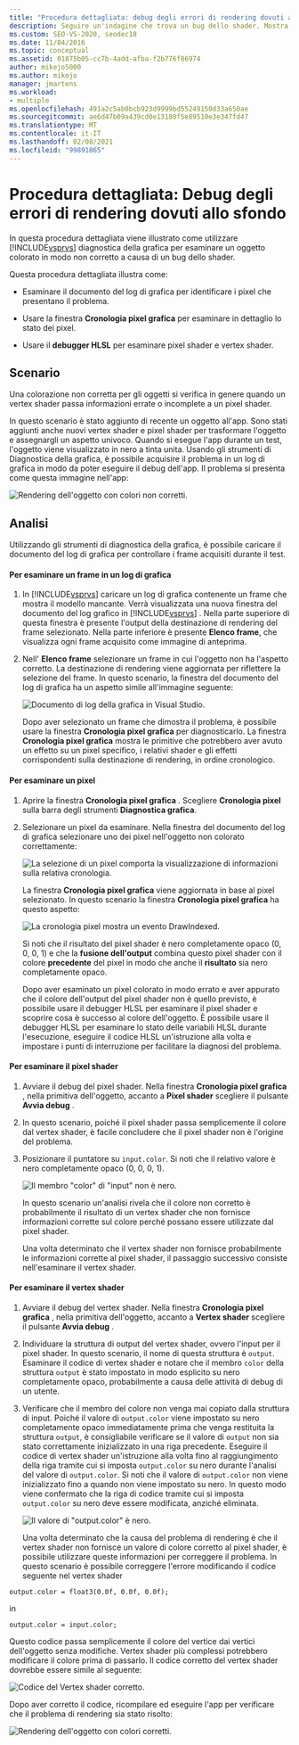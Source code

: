```yaml
---
title: "Procedura dettagliata: debug degli errori di rendering dovuti all'ombreggiatura | Microsoft Docs"
description: Seguire un'indagine che trova un bug dello shader. Mostra l'uso di Visual Studio Diagnostica della grafica, tra cui la cronologia dei pixel grafica e il debugger HLSL.
ms.custom: SEO-VS-2020, seodec18
ms.date: 11/04/2016
ms.topic: conceptual
ms.assetid: 01875b05-cc7b-4add-afba-f2b776f86974
author: mikejo5000
ms.author: mikejo
manager: jmartens
ms.workload:
- multiple
ms.openlocfilehash: 491a2c5ab0bcb923d9999bd55249150d33a650ae
ms.sourcegitcommit: ae6d47b09a439cd0e13180f5e89510e3e347fd47
ms.translationtype: MT
ms.contentlocale: it-IT
ms.lasthandoff: 02/08/2021
ms.locfileid: "99891865"
---
```

# <a name="walkthrough-debugging-rendering-errors-due-to-shading"></a>Procedura dettagliata: Debug degli errori di rendering dovuti allo sfondo
In questa procedura dettagliata viene illustrato come utilizzare [!INCLUDE[vsprvs](../../code-quality/includes/vsprvs_md.md)] diagnostica della grafica per esaminare un oggetto colorato in modo non corretto a causa di un bug dello shader.

 Questa procedura dettagliata illustra come:

- Esaminare il documento del log di grafica per identificare i pixel che presentano il problema.

- Usare la finestra **Cronologia pixel grafica** per esaminare in dettaglio lo stato dei pixel.

- Usare il **debugger HLSL** per esaminare pixel shader e vertex shader.

## <a name="scenario"></a>Scenario
 Una colorazione non corretta per gli oggetti si verifica in genere quando un vertex shader passa informazioni errate o incomplete a un pixel shader.

 In questo scenario è stato aggiunto di recente un oggetto all'app. Sono stati aggiunti anche nuovi vertex shader e pixel shader per trasformare l'oggetto e assegnargli un aspetto univoco. Quando si esegue l'app durante un test, l'oggetto viene visualizzato in nero a tinta unita. Usando gli strumenti di Diagnostica della grafica, è possibile acquisire il problema in un log di grafica in modo da poter eseguire il debug dell'app. Il problema si presenta come questa immagine nell'app:

 ![Rendering dell'oggetto con colori non corretti.](media/gfx_diag_demo_render_error_shader_problem.png "gfx_diag_demo_render_error_shader_problem")

## <a name="investigation"></a>Analisi
 Utilizzando gli strumenti di diagnostica della grafica, è possibile caricare il documento del log di grafica per controllare i frame acquisiti durante il test.

#### <a name="to-examine-a-frame-in-a-graphics-log"></a>Per esaminare un frame in un log di grafica

1. In [!INCLUDE[vsprvs](../../code-quality/includes/vsprvs_md.md)] caricare un log di grafica contenente un frame che mostra il modello mancante. Verrà visualizzata una nuova finestra del documento del log grafico in [!INCLUDE[vsprvs](../../code-quality/includes/vsprvs_md.md)] . Nella parte superiore di questa finestra è presente l'output della destinazione di rendering del frame selezionato. Nella parte inferiore è presente **Elenco frame**, che visualizza ogni frame acquisito come immagine di anteprima.

2. Nell' **Elenco frame** selezionare un frame in cui l'oggetto non ha l'aspetto corretto. La destinazione di rendering viene aggiornata per riflettere la selezione del frame. In questo scenario, la finestra del documento del log di grafica ha un aspetto simile all'immagine seguente:

    ![Documento di log della grafica in Visual Studio.](media/gfx_diag_demo_render_error_shader_step_1.png "gfx_diag_demo_render_error_shader_step_1")

   Dopo aver selezionato un frame che dimostra il problema, è possibile usare la finestra **Cronologia pixel grafica** per diagnosticarlo. La finestra **Cronologia pixel grafica** mostra le primitive che potrebbero aver avuto un effetto su un pixel specifico, i relativi shader e gli effetti corrispondenti sulla destinazione di rendering, in ordine cronologico.

#### <a name="to-examine-a-pixel"></a>Per esaminare un pixel

1. Aprire la finestra **Cronologia pixel grafica** . Scegliere **Cronologia pixel** sulla barra degli strumenti **Diagnostica grafica**.

2. Selezionare un pixel da esaminare. Nella finestra del documento del log di grafica selezionare uno dei pixel nell'oggetto non colorato correttamente:

    ![La selezione di un pixel comporta la visualizzazione di informazioni sulla relativa cronologia.](media/gfx_diag_demo_render_error_shader_step_2.png "gfx_diag_demo_render_error_shader_step_2")

    La finestra **Cronologia pixel grafica** viene aggiornata in base al pixel selezionato. In questo scenario la finestra **Cronologia pixel grafica** ha questo aspetto:

    ![La cronologia pixel mostra un evento DrawIndexed.](media/gfx_diag_demo_render_error_shader_step_3.png "gfx_diag_demo_render_error_shader_step_3")

    Si noti che il risultato del pixel shader è nero completamente opaco (0, 0, 0, 1) e che la **fusione dell'output** combina questo pixel shader con il colore **precedente** del pixel in modo che anche il **risultato** sia nero completamente opaco.

   Dopo aver esaminato un pixel colorato in modo errato e aver appurato che il colore dell'output del pixel shader non è quello previsto, è possibile usare il debugger HLSL per esaminare il pixel shader e scoprire cosa è successo al colore dell'oggetto. È possibile usare il debugger HLSL per esaminare lo stato delle variabili HLSL durante l'esecuzione, eseguire il codice HLSL un'istruzione alla volta e impostare i punti di interruzione per facilitare la diagnosi del problema.

#### <a name="to-examine-the-pixel-shader"></a>Per esaminare il pixel shader

1. Avviare il debug del pixel shader. Nella finestra **Cronologia pixel grafica** , nella primitiva dell'oggetto, accanto a **Pixel shader** scegliere il pulsante **Avvia debug** .

2. In questo scenario, poiché il pixel shader passa semplicemente il colore dal vertex shader, è facile concludere che il pixel shader non è l'origine del problema.

3. Posizionare il puntatore su `input.color`. Si noti che il relativo valore è nero completamente opaco (0, 0, 0, 1).

    ![Il membro "color" di "input" non è nero.](media/gfx_diag_demo_render_error_shader_step_5.png "gfx_diag_demo_render_error_shader_step_5")

    In questo scenario un'analisi rivela che il colore non corretto è probabilmente il risultato di un vertex shader che non fornisce informazioni corrette sul colore perché possano essere utilizzate dal pixel shader.

   Una volta determinato che il vertex shader non fornisce probabilmente le informazioni corrette al pixel shader, il passaggio successivo consiste nell'esaminare il vertex shader.

#### <a name="to-examine-the-vertex-shader"></a>Per esaminare il vertex shader

1. Avviare il debug del vertex shader. Nella finestra **Cronologia pixel grafica** , nella primitiva dell'oggetto, accanto a **Vertex shader** scegliere il pulsante **Avvia debug** .

2. Individuare la struttura di output del vertex shader, ovvero l'input per il pixel shader. In questo scenario, il nome di questa struttura è `output`. Esaminare il codice di vertex shader e notare che il membro `color` della struttura `output` è stato impostato in modo esplicito su nero completamente opaco, probabilmente a causa delle attività di debug di un utente.

3. Verificare che il membro del colore non venga mai copiato dalla struttura di input. Poiché il valore di `output.color` viene impostato su nero completamente opaco immediatamente prima che venga restituita la struttura `output`, è consigliabile verificare se il valore di `output` non sia stato correttamente inizializzato in una riga precedente. Eseguire il codice di vertex shader un'istruzione alla volta fino al raggiungimento della riga tramite cui si imposta `output.color` su nero durante l'analisi del valore di `output.color`. Si noti che il valore di `output.color` non viene inizializzato fino a quando non viene impostato su nero. In questo modo viene confermato che la riga di codice tramite cui si imposta `output.color` su nero deve essere modificata, anziché eliminata.

    ![Il valore di "output.color" è nero.](media/gfx_diag_demo_render_error_shader_step_7.png "gfx_diag_demo_render_error_shader_step_7")

   Una volta determinato che la causa del problema di rendering è che il vertex shader non fornisce un valore di colore corretto al pixel shader, è possibile utilizzare queste informazioni per correggere il problema. In questo scenario è possibile correggere l'errore modificando il codice seguente nel vertex shader

```hlsl
output.color = float3(0.0f, 0.0f, 0.0f);
```

 in

```hlsl
output.color = input.color;
```

 Questo codice passa semplicemente il colore del vertice dai vertici dell'oggetto senza modifiche. Vertex shader più complessi potrebbero modificare il colore prima di passarlo. Il codice corretto del vertex shader dovrebbe essere simile al seguente:

 ![Codice del Vertex shader corretto.](media/gfx_diag_demo_render_error_shader_step_8.png "gfx_diag_demo_render_error_shader_step_8")

 Dopo aver corretto il codice, ricompilare ed eseguire l'app per verificare che il problema di rendering sia stato risolto:

 ![Rendering dell'oggetto con colori corretti.](media/gfx_diag_demo_render_error_shader_resolution.png "gfx_diag_demo_render_error_shader_resolution")
